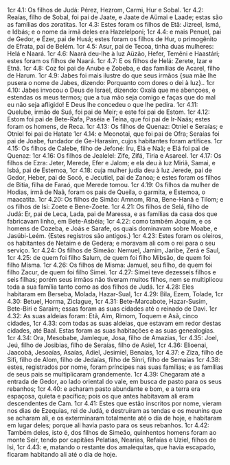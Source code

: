 1cr 4.1: Os filhos de Judá: Pérez, Hezrom, Carmi, Hur e Sobal.
1cr 4.2: Reaías, filho de Sobal, foi pai de Jaate, e Jaate de Aümai e Laade; estas são as famílias dos zoratitas.
1cr 4.3: Estes foram os filhos de Etã: Jizreel, Ismá, e Idbás; e o nome da irmã deles era Hazelelponi;
1cr 4.4: e mais Penuel, pai de Gedor, e Ézer, pai de Husá; estes foram os filhos de Hur, o primogênito de Efrata, pai de Belém.
1cr 4.5: Asur, pai de Tecoa, tinha duas mulheres: Helá e Naará.
1cr 4.6: Naará deu-lhe à luz Aüzão, Hefer, Temêni e Haastári; estes foram os filhos de Naará.
1cr 4.7: E os filhos de Helá: Zerete, Izar e Etnã.
1cr 4.8: Coz foi pai de Anube e Zobeba, e das famílias de Acarel, filho de Harum.
1cr 4.9: Jabes foi mais ilustre do que seus irmãos {sua mãe lhe pusera o nome de Jabes, dizendo: Porquanto com dores o dei à luz}..
1cr 4.10: Jabes invocou o Deus de Israel, dizendo: Oxalá que me abençoes, e estendas os meus termos; que a tua mão seja comigo e faças que do mal eu não seja afligido! E Deus lhe concedeu o que lhe pedira.
1cr 4.11: Quelube, irmão de Suá, foi pai de Meir; e este foi pai de Estom.
1cr 4.12: Estom foi pai de Bete-Rafa, Paséia e Teína, que foi pai de Ir-Naás; estes foram os homens, de Reca.
1cr 4.13: Os filhos de Quenaz: Otniel e Seraías; e Otniel foi pai de Hatate
1cr 4.14: e Meonotai, que foi pai de Ofra; Seraías foi pai de Joabe, fundador de Ge-Harasim, cujos habitantes foram artífices.
1cr 4.15: Os filhos de Calebe, filho de Jefoné: Íru, Elá e Naã; e Elá foi pai de Quenaz:
1cr 4.16: Os filhos de Jealelel: Zife, Zifá, Tíria e Asareel.
1cr 4.17: Os filhos de Ezra: Jeter, Merede, Efer e Jalom; e ela deu à luz Miriã, Samai, e Isbá, pai de Estemoa,
1cr 4.18: cuja mulher judia deu à luz Jerede, pai de Gedor, Heber, pai de Socó, e Jecutiel, pai de Zanoa; e estes foram os filhos de Bitia, filha de Faraó, que Merede tomou.
1cr 4.19: Os filhos da mulher de Hodias, irmã de Naã, foram os pais de Queila, o garmita, e Estemoa, o maacatita.
1cr 4.20: Os filhos de Simão: Amnom, Rina, Bene-Hanã e Tilom; e os filhos de Isi: Zoete e Bene-Zoete.
1cr 4.21: Os filhos de Selá, filho de Judá: Er, pai de Leca, Lada, pai de Maressa, e as famílias da casa dos que fabricavam linho, em Bete-Asbéia;
1cr 4.22: como também Joquim, e os homens de Cozeba, e Joás e Sarafe, os quais dominavam sobre Moabe, e Jasúbi-Leém. {Estes registros são antigos.}
1cr 4.23: Estes foram os oleiros, os habitantes de Netaim e de Gedera; e moravam ali com o rei para o seu serviço.
1cr 4.24: Os filhos de Simeão: Nemuel, Jamim, Jaribe, Zerá e Saul,
1cr 4.25: de quem foi filho Salum, de quem foi filho Mibsão, de quem foi filho Misma.
1cr 4.26: Os filhos de Misma: Jamuel, seu filho, de quem foi filho Zacur, de quem foi filho Simei.
1cr 4.27: Simei teve dezesseis filhos e seis filhas; porém seus irmãos não tiveram muitos filhos, nem se multiplicou toda a sua família tanto como as dos filhos de Judá.
1cr 4.28: Eles habitaram em Berseba, Molada, Hazar-Sual,
1cr 4.29: Bila, Ezem, Tolade,
1cr 4.30: Betuel, Horma, Ziclague,
1cr 4.31: Bete-Marcabote, Hazar-Susim, Bete-Biri e Saraim; essas foram as suas cidades até o reinado de Davi.
1cr 4.32: As suas aldeias foram: Etã, Aim, Rimom, Toquem e Asã, cinco cidades,
1cr 4.33: com todas as suas aldeias, que estavam em redor destas cidades, até Baal. Estas foram as suas habitações e as suas genealogias.
1cr 4.34: Ora, Mesobabe, Jamleque, Josa, filho de Amazias,
1cr 4.35: Joel, Jeú, filho de Josibias, filho de Seraías, filho de Asiel,
1cr 4.36: Elioenai, Jaacobá, Jesoaías, Asaías, Adiel, Jesimiel, Benaías,
1cr 4.37: e Ziza, filho de Sifi, filho de Alom, filho de Jedaías, filho de Sínri, filho de Semaías
1cr 4.38: estes, registrados por nome, foram príncipes nas suas famílias; e as famílias de seus pais se multiplicaram grandemente.
1cr 4.39: Chegaram até a entrada de Gedor, ao lado oriental do vale, em busca de pasto para os seus rebanhos;
1cr 4.40: e acharam pasto abundante e bom, e a terra era espaçosa, quieta e pacífica; pois os que antes habitavam ali eram descendentes de Cam.
1cr 4.41: Estes que estão inscritos por nome, vieram nos dias de Ezequias, rei de Judá, e destruíram as tendas e os meunins que se acharam ali, e os exterminaram totalmente até o dia de hoje, e habitaram em lugar deles; porque ali havia pasto para os seus rebanhos.
1cr 4.42: Também deles, isto é, dos filhos de Simeão, quinhentos homens foram ao monte Seir, tendo por capitães Pelatias, Nearias, Refaías e Uziel, filhos de Isi,
1cr 4.43: e, matando o restante dos amalequitas, que havia escapado, ficaram habitando ali até o dia de hoje.
